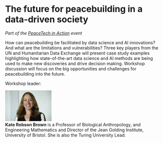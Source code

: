 # The future for peacebuilding in a data-driven society

*Part of the [PeaceTech in Action](..) event*

How can peacebuilding be facilitated by data science and AI innovations? And what are the limitations and vulnerabilities? Three key players from the UN and Humanitarian Data Exchange will present case study examples highlighting how state-of-the-art data science and AI methods are being used to make new discoveries and drive decision making. Workshop discussion will focus on the big opportunities and challenges for peacebuilding into the future.

Workshop leader:

<div class="people">
    <article>
        <img alt="Kate Robson Brown" src="/assets/people/kate-robson-brown.jpg">
        <div><b>Kate Robson Brown</b> is a Professor of Biological Anthropology, and Engineering Mathematics and Director of the Jean Golding Institute, University of Bristol. She is also the Turing University Lead.</div>
    </article>
</div>
